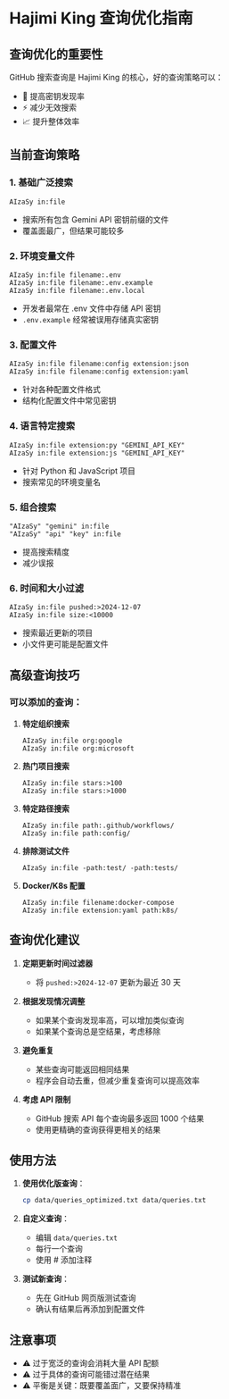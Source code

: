 # Hajimi King 查询优化指南

## 查询优化的重要性

GitHub 搜索查询是 Hajimi King 的核心，好的查询策略可以：
- 🎯 提高密钥发现率
- ⚡ 减少无效搜索
- 📈 提升整体效率

## 当前查询策略

### 1. **基础广泛搜索**
```
AIzaSy in:file
```
- 搜索所有包含 Gemini API 密钥前缀的文件
- 覆盖面最广，但结果可能较多

### 2. **环境变量文件**
```
AIzaSy in:file filename:.env
AIzaSy in:file filename:.env.example
AIzaSy in:file filename:.env.local
```
- 开发者最常在 .env 文件中存储 API 密钥
- `.env.example` 经常被误用存储真实密钥

### 3. **配置文件**
```
AIzaSy in:file filename:config extension:json
AIzaSy in:file filename:config extension:yaml
```
- 针对各种配置文件格式
- 结构化配置文件中常见密钥

### 4. **语言特定搜索**
```
AIzaSy in:file extension:py "GEMINI_API_KEY"
AIzaSy in:file extension:js "GEMINI_API_KEY"
```
- 针对 Python 和 JavaScript 项目
- 搜索常见的环境变量名

### 5. **组合搜索**
```
"AIzaSy" "gemini" in:file
"AIzaSy" "api" "key" in:file
```
- 提高搜索精度
- 减少误报

### 6. **时间和大小过滤**
```
AIzaSy in:file pushed:>2024-12-07
AIzaSy in:file size:<10000
```
- 搜索最近更新的项目
- 小文件更可能是配置文件

## 高级查询技巧

### 可以添加的查询：

1. **特定组织搜索**
   ```
   AIzaSy in:file org:google
   AIzaSy in:file org:microsoft
   ```

2. **热门项目搜索**
   ```
   AIzaSy in:file stars:>100
   AIzaSy in:file stars:>1000
   ```

3. **特定路径搜索**
   ```
   AIzaSy in:file path:.github/workflows/
   AIzaSy in:file path:config/
   ```

4. **排除测试文件**
   ```
   AIzaSy in:file -path:test/ -path:tests/
   ```

5. **Docker/K8s 配置**
   ```
   AIzaSy in:file filename:docker-compose
   AIzaSy in:file extension:yaml path:k8s/
   ```

## 查询优化建议

1. **定期更新时间过滤器**
   - 将 `pushed:>2024-12-07` 更新为最近 30 天

2. **根据发现情况调整**
   - 如果某个查询发现率高，可以增加类似查询
   - 如果某个查询总是空结果，考虑移除

3. **避免重复**
   - 某些查询可能返回相同结果
   - 程序会自动去重，但减少重复查询可以提高效率

4. **考虑 API 限制**
   - GitHub 搜索 API 每个查询最多返回 1000 个结果
   - 使用更精确的查询获得更相关的结果

## 使用方法

1. **使用优化版查询**：
   ```bash
   cp data/queries_optimized.txt data/queries.txt
   ```

2. **自定义查询**：
   - 编辑 `data/queries.txt`
   - 每行一个查询
   - 使用 # 添加注释

3. **测试新查询**：
   - 先在 GitHub 网页版测试查询
   - 确认有结果后再添加到配置文件

## 注意事项

- ⚠️ 过于宽泛的查询会消耗大量 API 配额
- ⚠️ 过于具体的查询可能错过潜在结果
- ⚠️ 平衡是关键：既要覆盖面广，又要保持精准